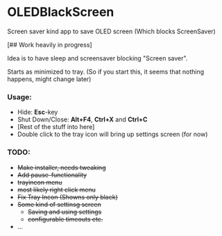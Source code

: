 # OLEDBlackScreen
Screen saver kind app to save OLED screen (Which blocks ScreenSaver)

[## Work heavily in progress]

Idea is to have sleep and screensaver blocking "Screen saver". 

Starts as minimized to tray. (So if you start this, it seems that nothing happens, might change later)

### Usage:
  - Hide: **Esc**-key
  - Shut Down/Close: **Alt+F4**, **Ctrl+X** and **Ctrl+C**
  - [Rest of the stuff into here]
  - Double click to the tray icon will bring up settings screen (for now)

### TODO:
- ~~Make installer, needs tweaking~~
- ~~Add pause-functionality~~
- ~~trayincon menu~~
- ~~most likely right click menu~~
- ~~Fix Tray Incon (Showns only black)~~
- ~~Some kind of settinsg screen~~
  - ~~Saving and using settings~~
  - ~~configurable timeouts etc.~~
- ...
